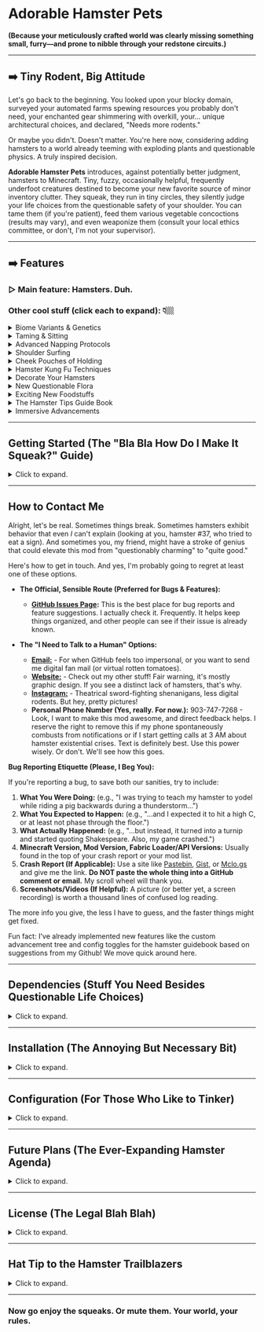 # Adorable Hamster Pets

**(Because your meticulously crafted world was clearly missing something small, furry—and prone to nibble through your redstone circuits.)**

---

## ➡️ Tiny Rodent, Big Attitude

Let's go back to the beginning. You looked upon your blocky domain, surveyed your automated farms spewing resources you probably don't need, your enchanted gear shimmering with overkill, your… unique architectural choices, and declared, "Needs more rodents."

Or maybe you didn't. Doesn't matter. You're here now, considering adding hamsters to a world already teeming with exploding plants and questionable physics. A truly inspired decision.

**Adorable Hamster Pets** introduces, against potentially better judgment, hamsters to Minecraft. Tiny, fuzzy, occasionally helpful, frequently underfoot creatures destined to become your new favorite source of minor inventory clutter. They squeak, they run in tiny circles, they silently judge your life choices from the questionable safety of your shoulder. You can tame them (if you're patient), feed them various vegetable concoctions (results may vary), and even weaponize them (consult your local ethics committee, or don't, I'm not your supervisor).

---

## ➡️ Features

### ▷ **Main feature: Hamsters. Duh.**

### Other cool stuff (click each to expand): 👇🏼

<details>
<summary>Biome Variants & Genetics</summary>

Prepare for a veritable explosion of fur colors! With nine base coats and eight overlay patterns (plus the unique White color), there are a staggering **73 possible hamster variants** to discover. Hamsters found shivering in snowy plains look different from those basking in deserts. Shocking, I know. They even pass these stunningly diverse palettes on to their offspring, with a polite attempt to not *exactly* copy their parents' white overlay patterns, ensuring maximum genetic *variety* in your pocket pet population.

**A Field Guide to Hamster Habitats (Sort Of):**
*   **Orange & Cream:** Often found sunning themselves in Plains, Savannas, Deserts, and non-frigid Beaches. Badlands also seem to attract the Orange ones.
*   **Chocolate:** Prefers the shaded canopy of Forests and non-snowy Taigas (excluding Cherry Groves, those are special).
*   **Black:** Enjoys the damp ambiance of Swamps and the mysterious depths of Lush and Dripstone Caves.
*   **Light Gray & Dark Gray:** These stoic shades are common in mountainous regions (that aren't actively trying to freeze them) and also share cave real estate with their Black brethren.
*   **White:** Exclusively found in most Snowy biomes (Plains, Taiga, Groves, etc.) and makes up about 30% of the population in the extremely chilly Ice Spikes.
*   **Blue:** A rare sight, these cool-colored critters are rumored to only appear in the frigid, pointy landscape of Ice Spikes (about a 70% chance if you find a hamster there).
*   **Lavender:** Another elusive variant, said to exclusively inhabit the picturesque but specific biome of Cherry Groves.

*(Disclaimer: Hamster spawn location preferences are subject to change based on developer whims and biome generation quirks. Happy collecting!)*
</details>

<details>
<summary>Taming & Sitting</summary>

Bribe them with enough Sliced Cucumber, and they'll follow you like a furry, ankle-biting shadow. Right-click to make them sit, lest they develop a sudden fascination with the nearest lava pool. Again.
</details>

<details>
<summary>Advanced Napping Protocols</summary>

Tamed hamsters, when left sitting, might just decide it's naptime. Watch as they gradually drift off through a new, elaborate "Path to Slumber" sequence, complete with unique animations for dozing, settling, and several adorable deep sleep poses. Their dedication to slumber is even configurable! (Wild hamsters also have a bouncy transition into their naps.)
</details>

<details>
<summary>Shoulder Surfing</summary>

Lure your nearest owned hamster onto your shoulder with the irresistible siren call of **Cheese**. (Or if you prefer boring explanations: right-click them with it). They'll offer helpful alerts about nearby Creepers and possibly valuable shiny rocks that start with a D, and rhyme with Simon. Kind of. They almost rhyme. Whatever. Complete with "scurrying onto your shoulder" and "leaping off in a huff" sound effects.
</details>

<details>
<summary>Cheek Pouches of Holding</summary>

Yes, inventory... *in their face*. Feed them **Hamster Food Mix** once to earn their trust (and cheek access!), then Sneak + Right-click a tamed hamster for 6 slots of prime real estate. No, you can't stuff a Netherite block in there. They'll even automatically scarf down **Hamster Food Mix** from their cheeks if they take a tumble, after a brief, dramatic pause to consider their options. Can't make them *too* overpowered.
</details>

<details>
<summary>Hamster Kung Fu Techniques</summary>

*   **Melee:** They'll energetically implement hamster kung fu on things that hurt you, or things you decide to hurt first. Valiant, if statistically unimpressive. Complete with crit particles on impact!
*   **The Hamster Yeet™:** Press **'G'** (by default - check your keybinds if you're just flailing your arms) while *not* staring intently at a block. Behold as your shoulder companion becomes a surprisingly effective, albeit concussed, projectile. Does enough damage by default to kill a creeper, which is... really convenient. Gentle interaction (a pat, a click, whatever) required for post-impact recovery.
</details>

<details>
<summary>Decorate Your Hamsters</summary>

Found some **Pink Petals**? Right-click your tamed hamster to bestow upon it a stylish floral accessory. Not feeling that particular look? Click again with petals to cycle through a few options. Regret your decision entirely? A quick snip with **Shears** will undo your fashionable folly (and you even get the petal back, because I'm nice like that).
</details>

<details>
<summary>New Questionable Flora</summary>

*   **Wild Cucumber & Green Bean Bushes:** Find these lurking in specific biomes. *(See the Hamster Guide book for details.)* Right-click the seeded ones for seeds. Try not to step on them. They now spawn without needing a specific light level, so happy cave gardening!
*   **Slightly Less Useless Sunflowers:** Sunflowers have had an upgrade. These look like vanilla ones, but these actually *do* something. Right-click the top block when it looks seeded for **Sunflower Seeds**. They regrow. Eventually. Patience is a virtue. Isn't that right, John?
</details>

<details>
<summary>Exciting New Foodstuffs</summary>

*   **Cucumber/Green Beans:** Grow 'em, eat 'em raw (if you must), slice 'em, steam 'em. Culinary possibilities are… present.
*   **Steamed Green Beans:** A suspiciously potent super-food for your hamster. Grants temporary buffs, followed by a mandatory "please wait" period. Don't get greedy.
*   **Hamster Food Mix:** Allegedly gourmet. Heals well, bypasses their irritating pickiness, and is the key to unlocking their cheek pouches. Craft it. Or don't. Your hamster, your problem.
*   **Cheese:** Not only can it lure hamsters onto your shoulder, it's player-edible. Surprisingly nutritious (think cooked porkchop levels) and you can scarf it down about 30% faster than most foods. The only catch? The... *distinctively moist* eating sound. Consider it an acquired taste.
</details>

<details>
<summary>The Hamster Tips Guide Book</summary>

You get one automatically the first time you join a world with this mod (unless you turned that off in the config, you rebel). It contains *hints*. Read it. Or use it as kindling. See if I care. Lost it? Craft another with a Book and some Sliced Cucumber. Don't ask why Sliced Cucumber. It's a long story.
</details>

<details>
<summary>Immersive Advancements</summary>

*   A whole new advancements tab, "The Hamster Life," guides you through the thrilling world of hamster husbandry, from finding your first seed to... well, yeeting. We've even added a few more for the little things, like becoming a "Petal Pusher" or your hamster acting as a "Pocket Paramedic." Some paths are optional, because choice is an illusion, but at least here it's a *fun* illusion. (Thanks to `@MylesGit` on GitHub for the original advancement tree suggestion!)
</details>

---

## Getting Started (The "Bla Bla How Do I Make It Squeak?" Guide)
<details>
<summary>Click to expand.</summary>

1.  **Go Outside:** Wander aimlessly through Plains, Savannas, Forests, Swamps, etc., until you trip over **Wild Cucumber Bushes** or **Wild Green Bean Bushes**. Right-click the ones that look like they have seeds. Collect said seeds.
2.  **Pretend to Farm:** Plant seeds on farmland. Wait. Harvest. Try not to starve while waiting for virtual vegetables.
3.  **Questionable Crafting:** Turn Cucumbers into **Sliced Cucumber** (the bait). Turn Green Beans into **Steamed Green Beans** via furnace (for buffs). Cobble together various seeds and carrots into **Hamster Food Mix** (for healing). Turn Milk into **Cheese** (the Shoulder Shenanigans starter kit). Refer to your recipe book, I'm not writing recipes here.
4.  **Attempt Taming:** Find a wild hamster. **Sneak**. Hold **Sliced Cucumber**. Approach like you're diffusing a tiny, furry bomb. Click. Repeat until successful or rage-quit.
5.  **Basic Hamster Operations:** Right-click to sit/stand. Sneak + Right-click for cheek inventory access (after feeding Food Mix!). Wave Cheese around to shoulder-mount. Crouch to dismount, or Press 'G' to dismount... *assertively*.
</details>

---

## How to Contact Me

Alright, let's be real. Sometimes things break. Sometimes hamsters exhibit behavior that even *I* can't explain (looking at you, hamster #37, who tried to eat a sign). And sometimes you, my friend, might have a stroke of genius that could elevate this mod from "questionably charming" to "quite good."

Here's how to get in touch. And yes, I'm probably going to regret at least one of these options.

*   **The Official, Sensible Route (Preferred for Bugs & Features):**
    *   **[GitHub Issues Page](https://github.com/DawsonBodenhamer/Adorable-Hamster-Pets-1.21/issues):** This is the best place for bug reports and feature suggestions. I actually check it. Frequently. It helps keep things organized, and other people can see if their issue is already known.

*   **The "I Need to Talk to a Human" Options:**
    *   [**Email:**](mailto:dawson@fortheking.design) - For when GitHub feels too impersonal, or you want to send me digital fan mail (or virtual rotten tomatoes).
    *   [**Website:**](https://www.fortheking.design) - Check out my other stuff! Fair warning, it's mostly graphic design. If you see a distinct lack of hamsters, that's why.
    *   [**Instagram:**](https://www.instagram.com/artist.for.the.king/) - Theatrical sword-fighting shenanigans, less digital rodents. But hey, pretty pictures!
    *   **Personal Phone Number (Yes, really. For now.):** 903-747-7268 - Look, I want to make this mod awesome, and direct feedback helps. I reserve the right to remove this if my phone spontaneously combusts from notifications or if I start getting calls at 3 AM about hamster existential crises. Text is definitely best. Use this power wisely. Or don't. We'll see how this goes.

**Bug Reporting Etiquette (Please, I Beg You):**

If you're reporting a bug, to save both our sanities, try to include:

1.  **What You Were Doing:** (e.g., "I was trying to teach my hamster to yodel while riding a pig backwards during a thunderstorm...")
2.  **What You Expected to Happen:** (e.g., "...and I expected it to hit a high C, or at least not phase through the floor.")
3.  **What Actually Happened:** (e.g., "...but instead, it turned into a turnip and started quoting Shakespeare. Also, my game crashed.")
4.  **Minecraft Version, Mod Version, Fabric Loader/API Versions:** Usually found in the top of your crash report or your mod list.
5.  **Crash Report (If Applicable):** Use a site like [Pastebin](https://pastebin.com/), [Gist](https://gist.github.com/), or [Mclo.gs](https://mclo.gs/) and give me the link. **Do NOT paste the whole thing into a GitHub comment or email.** My scroll wheel will thank you.
6.  **Screenshots/Videos (If Helpful):** A picture (or better yet, a screen recording) is worth a thousand lines of confused log reading.

The more info you give, the less I have to guess, and the faster things might get fixed. 

Fun fact: I've already implemented new features like the custom advancement tree and config toggles for the hamster guidebook based on suggestions from my Github! We move quick around here.

---

## Dependencies (Stuff You Need Besides Questionable Life Choices)
<details>
<summary>Click to expand.</summary>

*   **Minecraft:** 1.21.1 (Or whatever version this file says it's for)
*   **Fabric Loader:** >=0.16.10 (Or newer, probably)
*   **Fabric API:** (*) (The big one. You need this.)
*   **GeckoLib:** 4.7.3 (For the wiggles and jiggles. Essential.)
*   **owo-lib:** 0.12.15.4+1.21 (Bundled, mostly for the config screen you might ignore, unless you're nerdy like me and like to change the settings.)
</details>

---

## Installation (The Annoying But Necessary Bit)
<details>
<summary>Click to expand.</summary>

1.  Install Fabric Loader if you haven't already.
2.  Install Fabric API, Geckolib.
3.  Download the Adorable Hamster Pets `.jar` file. From where you got *this* file, presumably.
4.  Shove the `.jar` file into your `mods` folder. If you don't know where that is, maybe modding isn't for you.
5.  Launch Minecraft. Brace yourself.
6.  Briefly question the series of events that led you to installing a mod primarily focused on hamsters.
</details>

---

## Configuration (For Those Who Like to Tinker)
<details>
<summary>Click to expand.</summary>

Uses owo-lib for configuration. If you have Mod Menu, click the button. If not, venture into the `config` folder and edit `adorablehamsterpets.json5` by hand like some kind of digital caveman. Tweak spawn rates, cooldowns, sleep behaviors, maybe disable the throwing if you have a shred of empathy left. Defaults are probably fine. Probably. The config screen has been reorganized for your viewing pleasure (or confusion).
</details>

---

## Future Plans (The Ever-Expanding Hamster Agenda)
<details>
<summary>Click to expand.</summary>

The hamster wheel of "progress" never truly stops. Here's a peek at what might be scurrying out of the development pipeline, eventually:

*   **Version Voracity:** Your hamsters aim to colonize future Minecraft 1.21.x versions. Subject to API whims and developer sanity.
*   **Expressive Idling:** More random, charming animations (like head-tilts) to make idle hamsters feel a bit more alive and less like furry paperweights.
*   **Turbo Hamster Mode:** A new, faster "sprint" animation for when your hamster is *really* motivated (e.g., by buffs or a particularly tempting treat).
*   **Independent Diamond Sniffing:** Tamed hamsters, after detecting diamond ore while on your shoulder, might take the initiative to pathfind towards diamond ore themselves if you dismount them, complete with unique animations and sounds.
*   **The Art of Cheese:** The current milk-to-cheese recipe is placeholder. Expect a more involved, thematically appropriate cheese-making process in the future.
*   **More Hamster Skins:** Expanding the variety of white overlay patterns for even more unique-looking companions.
*   **Shoulder Sync with Animation Mods:** Investigating better visual integration of the shoulder hamster when using player animation overhaul mods like "Fresh Animations." This is complex and depends on external factors.
*   **The "Snack of Yestermouth":** A peculiar item formed when multiple food types are left in a hamster's cheek pouch for an extended period (accelerated by rotten flesh). Its purpose? Still under... *fermentation*. It will likely serve a unique, helpful, if slightly gross, function.

*(Disclaimer: These are ideas, not ETAs. Development is a chaotic process, much like trying to give a hamster a bath.)*
</details>

---

## License (The Legal Blah Blah)
<details>
<summary>Click to expand.</summary>

This mod is licensed under the **MIT License**. See the `LICENSE` file for the full, snooze-inducing text. TL;DR: Do whatever, just give credit and don't sue me if your hamster somehow corrupts your save file.
</details>

---

## Hat Tip to the Hamster Trailblazers
<details>
<summary>Click to expand.</summary>

Apparently, putting tiny digital rodents into Minecraft is a shared ambition. While figuring out how to make these particular fuzzballs look less like sentient bread loaves, the general aesthetic of the **Hamsters mod** by **Starfish Studios** served as an early visual reference point. It's a different spin on hamsters, focusing on things like hamster wheels and redstone, last seen conquering Minecraft 1.20.1.

You can check out their handiwork here:

*   [**Starfish Studios' Hamsters Mod (Modrinth)**](https://modrinth.com/mod/hamsters)
*   [**Starfish Studios Website**](https://starfish-studios.com/)

**Standard Procedure Disclaimer:** Just to be clear, **Adorable Hamster Pets** is its own beast (well, rodent). All the assets you see here – models, textures, animations, code, questionable sounds – were built independently from the ground up *for this mod*. I appreciate the inspiration, went off and did my own thing entirely, and naturally respect their All Rights Reserved license on their assets.
</details>

---

### Now go enjoy the squeaks. Or mute them. Your world, your rules.
